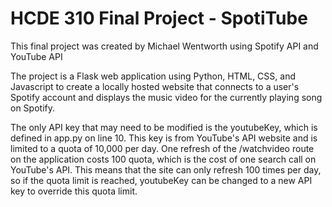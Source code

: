# HCDE 310 Final Project - SpotiTube
This final project was created by Michael Wentworth using Spotify API and YouTube API

The project is a Flask web application using Python, HTML, CSS, and Javascript to create a locally hosted website that connects to a user's Spotify account and displays the music video for the currently playing song on Spotify.

The only API key that may need to be modified is the youtubeKey, which is defined in app.py on line 10. This key is from YouTube's API website and is limited to a quota of 10,000 per day. One refresh of the /watchvideo route on the application costs 100 quota, which is the cost of one search call on YouTube's API. This means that the site can only refresh 100 times per day, so if the quota limit is reached, youtubeKey can be changed to a new API key to override this quota limit.